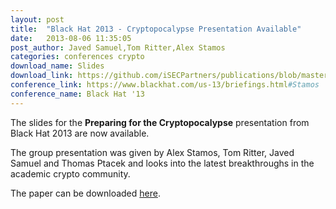 ```yaml
---
layout: post
title:  "Black Hat 2013 - Cryptopocalypse Presentation Available"
date:   2013-08-06 11:35:05
post_author: Javed Samuel,Tom Ritter,Alex Stamos
categories: conferences crypto
download_name: Slides
download_link: https://github.com/iSECPartners/publications/blob/master/presentations/ritter_samuel_stamos_bh_2013_cryptopocalypse.pdf?raw=true
conference_link: https://www.blackhat.com/us-13/briefings.html#Stamos
conference_name: Black Hat '13
---
```



The slides for the __Preparing for the Cryptopocalypse__ presentation from Black Hat 2013 are now available.

The group presentation was given by Alex Stamos, Tom Ritter, Javed Samuel and Thomas Ptacek and looks into the latest breakthroughs in the academic crypto community.

The paper can be downloaded [here][paper-dl].


[paper-dl]: https://github.com/iSECPartners/publications/blob/master/presentations/ritter_samuel_stamos_bh_2013_cryptopocalypse.pdf?raw=true
